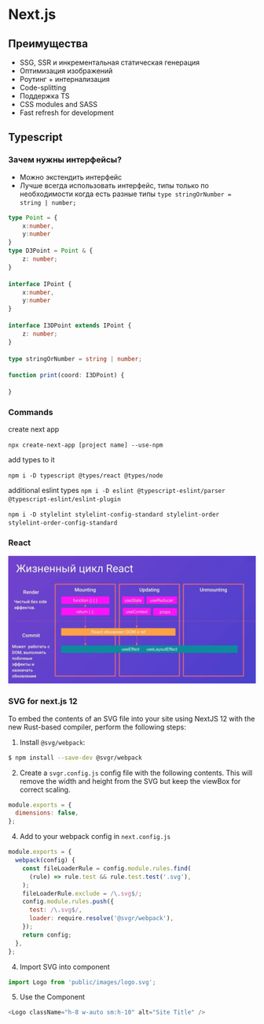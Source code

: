 # Next.js

## Преимущества

- SSG, SSR и инкрементальная статическая генерация
- Оптимизация изображений
- Роутинг + интернализация
- Code-splitting
- Поддержка TS
- CSS modules and SASS
- Fast refresh for development


## Typescript

### Зачем нужны интерфейсы?

- Можно экстендить интерфейс
- Лучше всегда использовать интерфейс, типы только по необходимости когда есть разные типы `type stringOrNumber = string | number;`

```ts
type Point = {
	x:number,
	y:number
}
type D3Point = Point & {
	z: number;
}

interface IPoint {
	x:number,
	y:number
}

interface I3DPoint extends IPoint {
	z: number;
}

type stringOrNumber = string | number;

function print(coord: I3DPoint) {

}

```


### Commands
create next app

`npx create-next-app [project name] --use-npm`

add types to it

`npm i -D typescript @types/react @types/node`

additional eslint types
`npm i -D eslint @typescript-eslint/parser @typescript-eslint/eslint-plugin`

`npm i -D stylelint stylelint-config-standard stylelint-order stylelint-order-config-standard`


### React
![](2022-04-13-15-41-00.png)




### SVG for next.js 12
To embed the contents of an SVG file into your site using NextJS 12 with the new Rust-based compiler, perform the following steps:

1. Install `@svg/webpack`:

```sh
$ npm install --save-dev @svgr/webpack
```

2. Create a `svgr.config.js` config file with the following contents. This will remove the width and height from the SVG but keep the viewBox for correct scaling.

```js
module.exports = {
  dimensions: false,
};
```

4. Add to your webpack config in `next.config.js`
```js
module.exports = {
  webpack(config) {
    const fileLoaderRule = config.module.rules.find(
      (rule) => rule.test && rule.test.test('.svg'),
    );
    fileLoaderRule.exclude = /\.svg$/;
    config.module.rules.push({
      test: /\.svg$/,
      loader: require.resolve('@svgr/webpack'),
    });
    return config;
  },
};
```


4. Import SVG into component
```js
import Logo from 'public/images/logo.svg';
```

5. Use the Component
```js
<Logo className="h-8 w-auto sm:h-10" alt="Site Title" />
```
